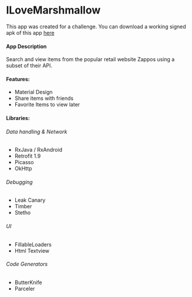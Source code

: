 # ILoveMarshmallow

This app was created for a challenge.
You can download a working signed apk of this app [here]()

#### App Description
Search and view items from the popular retail website Zappos using a subset of their API.

#### Features:
* Material Design
* Share items with friends
* Favorite Items to view later

#### Libraries:

###### Data handling & Network
* RxJava / RxAndroid
* Retrofit 1.9
* Picasso
* OkHttp

###### Debugging
* Leak Canary
* Timber
* Stetho

###### UI 
* FillableLoaders
* Html Textview

###### Code Generators
* ButterKnife
* Parceler


